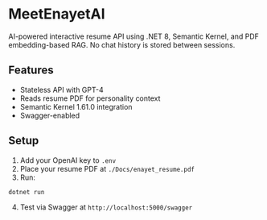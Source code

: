 # MeetEnayetAI

AI-powered interactive resume API using .NET 8, Semantic Kernel, and PDF embedding-based RAG. No chat history is stored between sessions.

## Features
- Stateless API with GPT-4
- Reads resume PDF for personality context
- Semantic Kernel 1.61.0 integration
- Swagger-enabled

## Setup
1. Add your OpenAI key to `.env`
2. Place your resume PDF at `./Docs/enayet_resume.pdf`
3. Run:
```bash
dotnet run
```
4. Test via Swagger at `http://localhost:5000/swagger`
